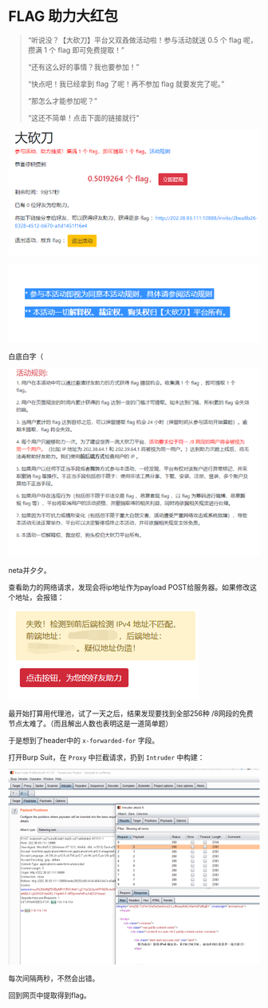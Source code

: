# FLAG 助力大红包

> “听说没？【大砍刀】平台又双叒做活动啦！参与活动就送 0.5 个 flag 呢，攒满 1 个 flag 即可免费提取！” 
>
> “还有这么好的事情？我也要参加！” 
>
> “快点吧！我已经拿到 flag 了呢！再不参加 flag 就要发完了呢。” 
>
> “那怎么才能参加呢？” 
>
> “这还不简单！点击下面的链接就行”

![1](img/1.png)

![2](img/2.png)

白底白字（

![3](img/3.png)

neta并夕夕。

查看助力的网络请求，发现会将ip地址作为payload POST给服务器。如果修改这个地址，会报错：

![4](img/4.png)

最开始打算用代理池，试了一天之后，结果发现要找到全部256种 /8网段的免费节点太难了。（而且解出人数也表明这是一道简单题）

于是想到了header中的 `x-forwarded-for` 字段。

打开Burp Suit，在 `Proxy` 中拦截请求，扔到 `Intruder` 中构建：

![5](img/5.png)

 每次间隔两秒，不然会出错。

回到网页中提取得到flag。